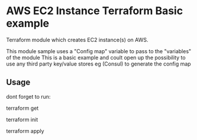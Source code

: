 AWS EC2 Instance Terraform Basic example
=================================

Terraform module which creates EC2 instance(s) on AWS.

This module sample uses a "Config map" variable to pass to the "variables" of the module
This is a basic example and coult open up the possibility to use any third party key/value stores eg (Consul) to generate the config map 

Usage
-----

dont forget to run:


terraform get

terraform init

terraform apply

